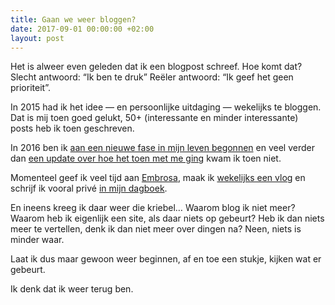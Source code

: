 ```yaml
---
title: Gaan we weer bloggen?
date: 2017-09-01 00:00:00 +02:00
layout: post
---
```


Het is alweer even geleden dat ik een blogpost schreef. Hoe komt dat? Slecht antwoord: “Ik ben te druk” Reëler antwoord: “Ik geef het geen prioriteit”.

In 2015 had ik het idee — en persoonlijke uitdaging — wekelijks te bloggen. Dat is mij toen goed gelukt, 50+ (interessante en minder interessante) posts heb ik toen geschreven.

In 2016 ben ik [aan een nieuwe fase in mijn leven begonnen][1] en veel verder dan [een update over hoe het toen met me ging][2] kwam ik toen niet.

Momenteel geef ik veel tijd aan [Embrosa][3], maak ik [wekelijks een vlog][4] en schrijf ik vooral privé [in mijn dagboek][5].

En ineens kreeg ik daar weer die kriebel… Waarom blog ik niet meer? Waarom heb ik eigenlijk een site, als daar niets op gebeurt? Heb ik dan niets meer te vertellen, denk ik dan niet meer over dingen na? Neen, niets is minder waar.

Laat ik dus maar gewoon weer beginnen, af en toe een stukje, kijken wat er gebeurt. 

Ik denk dat ik weer terug ben.

[1]:	/ontslag/
[2]:	/hoe-gaat-het-met-me/
[3]:	http://www.embrosa.com
[4]:	https://www.youtube.com/watch?v=GZN6Hr5zucw&list=PL7fqZZQecCxwMcScZ38quAoXUJunMKX2M
[5]:	/dagboek-op-papier/